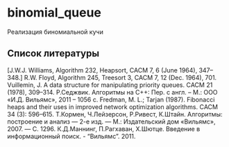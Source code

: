 binomial_queue
==============

Реализация биномиальной кучи




## Список литературы

[J.W.J. Williams, Algorithm 232, Heapsort, CACM 7, 6 (June 1964), 347–348.]
R.W. Floyd, Algorithm 245, Treesort 3, CACM 7, 12 (Dec. 1964), 701.
Vuillemin, J. A data structure for manipulating priority queues. СACM 21 (1978), 309–314.
Р.Седжвик. Алгоритмы на С++: Пер. с англ. – М.: ООО «И.Д. Вильямс», 2011 – 1056 с.
Fredman, M. L.; Tarjan (1987). Fibonacci heaps and their uses in improved network optimization algorithms. СACM 34 (3): 596–615.
Т.Кормен, Ч.Лейзерсон, Р.Ривест, К.Штайн. Алгоритмы: построение и анализ — 2-е изд. — М.: Издательский дом «Вильямс», 2007. — С. 1296.
К.Д.Маннинг, П.Рагхаван, Х.Шютце. Введение в информационный поиск. - “Вильямс”. 2011.

